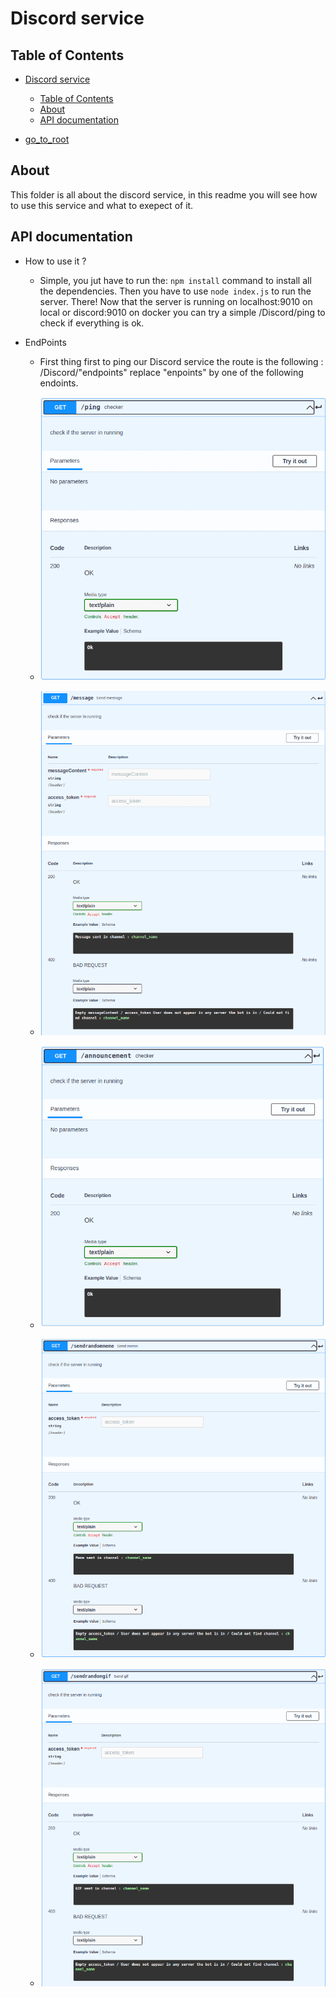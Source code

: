 # Discord service

## Table of Contents

- [Discord service](#discord-service)
  - [Table of Contents](#table-of-contents)
  - [About](#about)
  - [API documentation](#api-documentation)

- [go_to_root](../../../README.md)

## About

This folder is all about the discord service, in this readme you will see how to use this service and what to exepect of it.

## API documentation

- How to use it ?
  - Simple, you jut have to run the: ```npm install``` command to install all the dependencies. Then you have to use ```node index.js``` to run the server.
    There! Now that the server is running on localhost:9010 on local or discord:9010 on docker you can try a simple /Discord/ping to check if everything is ok.

- EndPoints

  - First thing first to ping our Discord service the route is the following : /Discord/"endpoints" replace "enpoints" by one of the following endoints.

  - ![/ping](pictures/pingdiscord.png)
  - ![/message](pictures/messagediscord.png)
  - ![/announcement](pictures/announcementdiscord.png)
  - ![/sendrandommeme](pictures/sendrandommemediscord.png)
  - ![/sendrandomgif](pictures/sendrandomgif.png)

